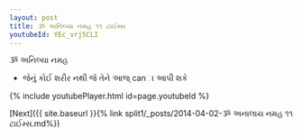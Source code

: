 ```yaml
---
layout: post
title: ૐ અનિલ્યા નમહ ૧૧ ટાઈમ્સ
youtubeId: YEc_vrj5CLI
---
```

 
 
 ૐ અનિલ્યા નમહ  
 
 -  જેનું કોઈ શરીર નથી જે તેને આજ્ canા આપી શકે 
 
  
 
  
 
 
 
 
 
 


{% include youtubePlayer.html id=page.youtubeId %}
 
[Next]({{ site.baseurl }}{% link  split1/_posts/2014-04-02-ૐ અનાલાય નમહ ૧૧ ટાઈમ્સ.md%})
 
